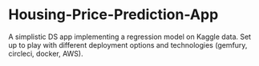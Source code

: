 # Housing-Price-Prediction-App
A simplistic DS app implementing a regression model on Kaggle data. Set up to play with different deployment options and technologies (gemfury, circleci, docker, AWS).
